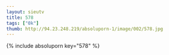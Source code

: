 ```yaml
--- 
layout: sieutv
title: 578
tags: ["0k"]
thumb: http://94.23.248.219/absoluporn-1/image/002/578.jpg
---
```

{% include absoluporn key="578" %} 
